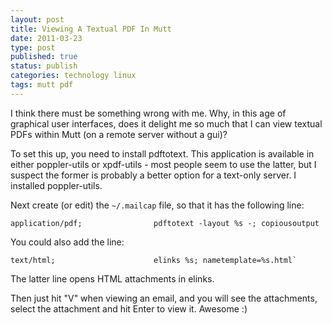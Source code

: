 ```yaml
--- 
layout: post 
title: Viewing A Textual PDF In Mutt
date: 2011-03-23
type: post 
published: true 
status: publish
categories: technology linux
tags: mutt pdf
---
```


I think there must be something wrong with me. Why, in this age of
graphical user interfaces, does it delight me so much that I can view
textual PDFs within Mutt (on a remote server without a gui)?

To set this up, you need to install pdftotext. This application is
available in either poppler-utils or xpdf-utils - most people seem to
use the latter, but I suspect the former is probably a better option for
a text-only server. I installed poppler-utils.

<!--more-->

Next create (or edit) the `~/.mailcap` file, so that it has the
following line:

    application/pdf;                pdftotext -layout %s -; copiousoutput

You could also add the line:

    text/html;                      elinks %s; nametemplate=%s.html`

The latter line opens HTML attachments in elinks.

Then just hit "V" when viewing an email, and you will see the
attachments, select the attachment and hit Enter to view it. Awesome :)


